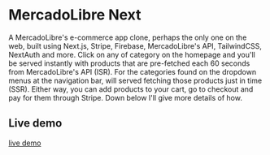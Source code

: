 # MercadoLibre Next

A MercadoLibre's e-commerce app clone, perhaps the only one on the web, built using Next.js, Stripe, Firebase, MercadoLibre's API, TailwindCSS, NextAuth and more. Click on any of category on the homepage and you'll be served instantly with products that are pre-fetched each 60 seconds from MercadoLibre's API (ISR). For the categories found on the dropdown menus at the navigation bar, will served fetching those products just in time (SSR). Either way, you can add products to your cart, go to checkout and pay for them through Stripe. Down below I'll give more details of how.


## Live demo

[live demo](https://moneykeeperreact.herokuapp.com/)